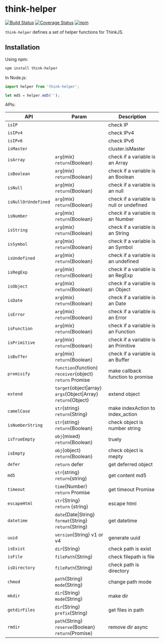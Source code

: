 # think-helper
[![Build Status](https://travis-ci.org/thinkjs/think-helper.svg?branch=master)](https://travis-ci.org/thinkjs/think-helper)
[![Coverage Status](https://coveralls.io/repos/github/thinkjs/think-helper/badge.svg)](https://coveralls.io/github/thinkjs/think-helper)
[![npm](https://img.shields.io/npm/v/think-helper.svg)](https://www.npmjs.com/package/think-helper)

`think-helper` defines a set of helper functions for ThinkJS.

## Installation

Using npm:

```sh
npm install think-helper
```

In Node.js:

```js
import helper from 'think-helper';

let md5 = helper.md5('');

```

APIs:

API | Param | Description
---|---|---
`isIP` |  | check IP
`isIPv4`   |  | check IPv4
`isIPv6`   |  | check IPv6
`isMaster`   | |cluster.isMaster 
`isArray`   | `arg`{mix}<br>`return`{Boolean} | check if a variable is an Array
`isBoolean`   | `arg`{mix}<br>`return`{Boolean} | check if a variable is an Boolean
`isNull`   | `arg`{mix}<br>`return`{Boolean} | check if a variable is an null
`isNullOrUndefined`   | `arg`{mix}<br>`return`{Boolean} | check if a variable is null or undefined
`isNumber`   | `arg`{mix}<br>`return`{Boolean} | check if a variable is an Number
`isString`   | `arg`{mix}<br>`return`{Boolean} | check if a variable is an String
`isSymbol`   | `arg`{mix}<br>`return`{Boolean} | check if a variable is an Symbol
`isUndefined`   | `arg`{mix}<br>`return`{Boolean} | check if a variable is an undefined
`isRegExp`   | `arg`{mix}<br>`return`{Boolean} | check if a variable is an RegExp
`isObject`   | `arg`{mix}<br>`return`{Boolean} | check if a variable is an Object
`isDate`   | `arg`{mix}<br>`return`{Boolean} | check if a variable is an Date
`isError`   | `arg`{mix}<br>`return`{Boolean} | check if a variable is an Error
`isFunction`   | `arg`{mix}<br>`return`{Boolean} | check if a variable is an Function
`isPrimitive`   | `arg`{mix}<br>`return`{Boolean} | check if a variable is an Primitive
`isBuffer`   | `arg`{mix}<br>`return`{Boolean} | check if a variable is an Buffer
`promisify`   |  `function`{function}<br>`receiver`{object}<br>`return` Promise  | make callback function to promise
`extend`   | `target`{object\|array}<br> `args`{Object\|Array}<br>`return`{Object} | extend object
`camelCase`   | `str`{string}<br>`return`{String} | make indexAction to index_action
`isNumberString`   | `str`{string} <br> `return`{Boolean} | check object is number string
`isTrueEmpty`   | `obj`{mixed} <br> `return`{Boolean}| truely
`isEmpty`   | `obj`{object}  <br> `return`{Boolean}| check object is mepty
`defer`   | `return` defer | get deferred object
`md5`   | `str`{string} <br> `return`{string} | get content md5
`timeout`   | `time`{Number} <br> `return` Promise | get timeout Promise
`escapeHtml`   | `str`{String}<br> `return` {string} | escape html
`datetime`   | `date`{Date\|String}<br>`format`{String}<br>`return`{String} | get datetime
`uuid`   | `version`{String} v1 or v4 | generate uuid
`isExist`   | `dir`{String} | check path is exist
`isFile`   | `filePath`{String} | check filepath is file
`isDirectory`   | `filePath`{String}  | check path is directory
`chmod`   | `path`{String}<br> `mode`{String}  | change path mode
`mkdir`   | `dir`{String}<br> `mode`{String} | make dir
`getdirFiles`   | `dir`{String}<br> `prefix`{String} | get files in path
`rmdir`   | `path`{String}<br> `reserve`{Boolean}<br>`return`{Promise} | remove dir async


